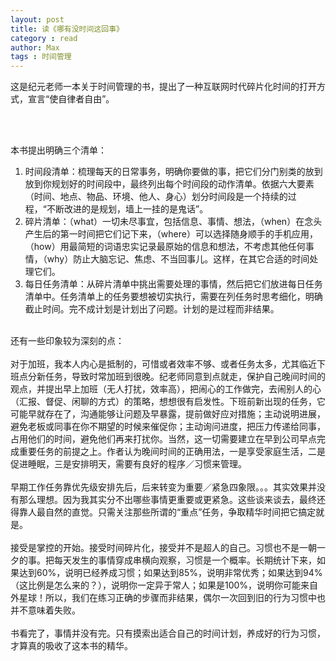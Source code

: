 ```yaml
---
layout: post
title: 读《哪有没时间这回事》
category : read
author: Max
tags : 时间管理
---
```



<item>
  <title>读《哪有没时间这回事》</title>
  <description></description>
  <content:encoded>这是纪元老师一本关于时间管理的书，提出了一种互联网时代碎片化时间的打开方式，宣言“使自律者自由”。

<br><br>

本书提出明确三个清单：
<ol>
<li>时间段清单：梳理每天的日常事务，明确你要做的事，把它们分门别类的放到放到你规划好的时间段中，最终列出每个时间段的动作清单。依据六大要素（时间、地点、物品、环境、他人、身心）划分时间段是一个持续的过程，“不断改进的是规划，墙上一挂的是鬼话”。</li>
<li>碎片清单：（what）一切未尽事宜，包括信息、事情、想法，（when）在念头产生后的第一时间把它们记下来，（where）可以选择随身顺手的手机应用，（how）用最简短的词语忠实记录最原始的信息和想法，不考虑其他任何事情，（why）防止大脑忘记、焦虑、不当回事儿。这样，在其它合适的时间处理它们。</li>
<li>每日任务清单：从碎片清单中挑出需要处理的事情，然后把它们放进每日任务清单中。任务清单上的任务要想被切实执行，需要在列任务时思考细化，明确截止时间。完不成计划是计划出了问题。计划的是过程而非结果。</li>
</ol>

<br>
还有一些印象较为深刻的点：
<br><br>
对于加班，我本人内心是抵制的，可惜或者效率不够、或者任务太多，尤其临近下班点分新任务，导致时常加班到很晚。纪老师同意到点就走，保护自己晚间时间的观点，并提出早上加班（无人打扰，效率高），把闹心的工作做完，去闹别人的心（汇报、督促、闲聊的方式）的策略，想想很有启发性。下班前新出现的任务，它可能早就存在了，沟通能够让问题及早暴露，提前做好应对措施；主动说明进展，避免老板或同事在你不期望的时候来催促你；主动询问进度，把压力传递给同事，占用他们的时间，避免他们再来打扰你。当然，这一切需要建立在早到公司早点完成重要任务的前提之上。作者认为晚间时间的正确用法，一是享受家庭生活，二是促进睡眠，三是安排明天，需要有良好的程序／习惯来管理。
<br><br>
早期工作任务靠优先级安排先后，后来转变为重要／紧急四象限。。。其实效果并没有那么理想。因为我其实分不出哪些事情更重要或更紧急。这些谈来谈去，最终还得靠人最自然的直觉。只需关注那些所谓的“重点”任务，争取精华时间把它搞定就是。
<br><br>
接受是掌控的开始。接受时间碎片化，接受并不是超人的自己。习惯也不是一朝一夕的事。把每天发生的事情穿成串横向观察，习惯是一个概率。长期统计下来，如果达到60%，说明已经养成习惯；如果达到85%，说明非常优秀；如果达到94%（这比例是怎么来的？），说明你一定异于常人；如果是100%，说明你可能来自外星球！所以，我们在练习正确的步骤而非结果，偶尔一次回到旧的行为习惯中也并不意味着失败。
<br><br>
书看完了，事情并没有完。只有摸索出适合自己的时间计划，养成好的行为习惯，才算真的吸收了这本书的精华。</content:encoded>
</item>
